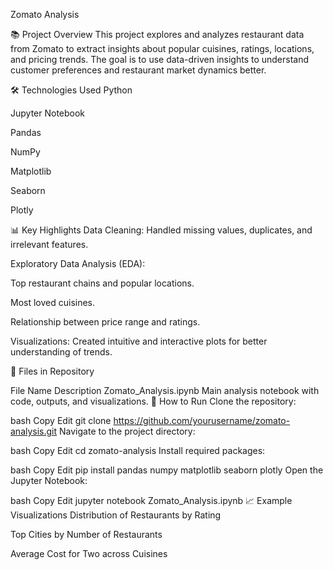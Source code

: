 Zomato Analysis

📚 Project Overview
This project explores and analyzes restaurant data from Zomato to extract insights about popular cuisines, ratings, locations, and pricing trends.
The goal is to use data-driven insights to understand customer preferences and restaurant market dynamics better.

🛠️ Technologies Used
Python

Jupyter Notebook

Pandas

NumPy

Matplotlib

Seaborn

Plotly

📊 Key Highlights
Data Cleaning: Handled missing values, duplicates, and irrelevant features.

Exploratory Data Analysis (EDA):

Top restaurant chains and popular locations.

Most loved cuisines.

Relationship between price range and ratings.

Visualizations:
Created intuitive and interactive plots for better understanding of trends.

📁 Files in Repository

File Name	Description
Zomato_Analysis.ipynb	Main analysis notebook with code, outputs, and visualizations.
🚀 How to Run
Clone the repository:

bash
Copy
Edit
git clone https://github.com/yourusername/zomato-analysis.git
Navigate to the project directory:

bash
Copy
Edit
cd zomato-analysis
Install required packages:

bash
Copy
Edit
pip install pandas numpy matplotlib seaborn plotly
Open the Jupyter Notebook:

bash
Copy
Edit
jupyter notebook Zomato_Analysis.ipynb
📈 Example Visualizations
Distribution of Restaurants by Rating

Top Cities by Number of Restaurants

Average Cost for Two across Cuisines
